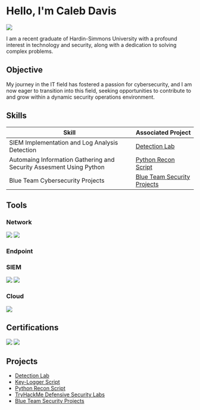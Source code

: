 # Hello, I'm Caleb Davis
<a href="https://www.linkedin.com/in/calebmdavis"><img src="https://img.shields.io/badge/-LinkedIn-0072b1?&style=for-the-badge&logo=linkedin&logoColor=white" /></a>

I am a recent graduate of Hardin-Simmons University with a profound interest in technology and security, along with a dedication to solving complex problems.

## Objective

My journey in the IT field has fostered a passion for cybersecurity, and I am now eager to transition into this field, seeking opportunities to contribute to and grow within a dynamic security operations environment.

## Skills

| Skill                                           | Associated Project           |
|-------------------------------------------------|------------------------------|
| SIEM Implementation and Log Analysis	Detection | <a href="https://github.com/Cmdavis14/Detection-Lab/tree/main">Detection Lab</a>
| Automaing Information Gathering and Security Assesment Using Python            |  <a href="https://github.com/Cmdavis14/Python-Recon-Script/tree/main">Python Recon Script</a>
| Blue Team Cybersecurity Projects                | <a href="https://github.com/Cmdavis14/BLUETEAM_PROJECTS/blob/main/README.md">Blue Team Security Projects</a>


## Tools

### Network
<div>
    <img src="https://img.shields.io/badge/-Packet%20Tracer-007ACC?&style=for-the-badge&logo=Cisco&logoColor=white" />
    <img src="https://img.shields.io/badge/-Wireshark-1679A7?&style=for-the-badge&logo=Wireshark&logoColor=white" />
</div>

### Endpoint
 
### SIEM
<div>
    <img src="https://img.shields.io/badge/-Elastic-005571?&style=for-the-badge&logo=Elastic&logoColor=white" />
    <img src="https://img.shields.io/badge/-Splunk-FF7300?&style=for-the-badge&logo=Splunk&logoColor=white" />
</div>

### Cloud
<div>
    <img src="https://img.shields.io/badge/-AWS%20Cloud-FF9900?&style=for-the-badge&logo=Amazon%20AWS&logoColor=white" />
</div>

## Certifications
<img src="https://img.shields.io/badge/-Security%2B%20701-FF0000?&style=for-the-badge&logo=CompTIA&logoColor=white" />
<img src="https://img.shields.io/badge/-CySA%2B%20CS0--003-FF0000?&style=for-the-badge&logo=CompTIA&logoColor=white" />

    
## Projects
- <a href="https://github.com/Cmdavis14/Detection-Lab/tree/main">Detection Lab</a>
- <a href="https://github.com/Cmdavis14/Key-Logger">Key-Logger Script</a>
- <a href="https://github.com/Cmdavis14/Python-Recon-Script/tree/main">Python Recon Script</a>
- <a href="https://github.com/Cmdavis14/TryHackMe-Projects">TryHackMe Defensive Security Labs</a>
- <a href="https://github.com/Cmdavis14/BLUETEAM_PROJECTS/blob/main/README.md">Blue Team Security Projects</a>
